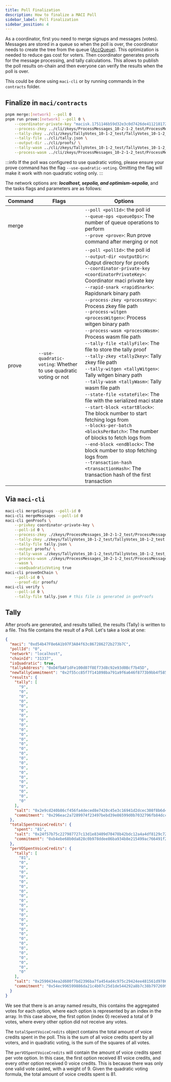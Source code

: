 ```yaml
---
title: Poll Finalization
description: How to finalize a MACI Poll
sidebar_label: Poll Finalization
sidebar_position: 4
---
```


As a coordinator, first you need to merge signups and messages (votes). Messages are stored in a queue so when the poll is over, the coordinator needs to create the tree from the queue ([AccQueue](/docs/core-concepts/merkle-trees#accumulator-queue)). This optimization is needed to reduce gas cost for voters. Then coordinator generates proofs for the message processing, and tally calculations. This allows to publish the poll results on-chain and then everyone can verify the results when the poll is over.

This could be done using `maci-cli` or by running commands in the `contracts` folder.

## Finalize in `maci/contracts`

```bash
pnpm merge:[network] --poll 0
pnpm run prove:[network] --poll 0 \
    --coordinator-private-key "macisk.1751146b59d32e3c0d7426de411218172428263f93b2fc4d981c036047a4d8c0" \
    --process-zkey ../cli/zkeys/ProcessMessages_10-2-1-2_test/ProcessMessages_10-2-1-2_test.0.zkey \
    --tally-zkey ../cli/zkeys/TallyVotes_10-1-2_test/TallyVotes_10-1-2_test.0.zkey \
    --tally-file ../cli/tally.json \
    --output-dir ../cli/proofs/ \
    --tally-wasm ../cli/zkeys/TallyVotes_10-1-2_test/TallyVotes_10-1-2_test_js/TallyVotes_10-1-2_test.wasm \
    --process-wasm ../cli/zkeys/ProcessMessages_10-2-1-2_test/ProcessMessages_10-2-1-2_test_js/ProcessMessages_10-2-1-2_test.wasm
```

:::info
If the poll was configured to use quadratic voting, please ensure your prove command has the flag `--use-quadratic-voting`. Omitting the flag will make it work with non quadratic voting only.
:::

The network options are: **_localhost, sepolia, and optimism-sepolia_**, and the tasks flags and parameters are as follows:

| Command | Flags                                                            | Options                                                                                                                                                                                                                                                                                                                                                                                                                                                                                                                                                                                                                                                                                                                                                                                                                                                                                                                                                                                                                                                                                                                              |
| ------- | ---------------------------------------------------------------- | ------------------------------------------------------------------------------------------------------------------------------------------------------------------------------------------------------------------------------------------------------------------------------------------------------------------------------------------------------------------------------------------------------------------------------------------------------------------------------------------------------------------------------------------------------------------------------------------------------------------------------------------------------------------------------------------------------------------------------------------------------------------------------------------------------------------------------------------------------------------------------------------------------------------------------------------------------------------------------------------------------------------------------------------------------------------------------------------------------------------------------------ |
| merge   |                                                                  | `--poll <pollId>`: the poll id <br/> `--queue-ops <queueOps>`: The number of queue operations to perform <br/> `--prove <prove>`: Run prove command after merging or not                                                                                                                                                                                                                                                                                                                                                                                                                                                                                                                                                                                                                                                                                                                                                                                                                                                                                                                                                             |
| prove   | `--use-quadratic-voting`: Whether to use quadratic voting or not | `--poll <pollId>`: the poll id <br/> `--output-dir <outputDir>`: Output directory for proofs <br /> `--coordinator-private-key <coordinatorPrivateKey>`: Coordinator maci private key <br /> `--rapid-snark <rapidSnark>`: Rapidsnark binary path <br /> `--process-zkey <processKey>`: Process zkey file path <br /> `--process-witgen <processWitgen>`: Process witgen binary path <br /> `--process-wasm <processWasm>`: Process wasm file path <br /> `--tally-file <tallyFile>`: The file to store the tally proof <br /> `--tally-zkey <tallyZkey>`: Tally zkey file path <br /> `--tally-witgen <tallyWitgen>`: Tally witgen binary path <br /> `--tally-wasm <tallyWasm>`: Tally wasm file path <br /> `--state-file <stateFile>`: The file with the serialized maci state <br /> `--start-block <startBlock>`: The block number to start fetching logs from <br /> `--blocks-per-batch <blocksPerBatch>`: The number of blocks to fetch logs from <br /> `--end-block <endBlock>`: The block number to stop fetching logs from <br /> `--transaction-hash <transactionHash>`: The transaction hash of the first transaction |

## Via `maci-cli`

```bash
maci-cli mergeSignups --poll-id 0
maci-cli mergeMessages --poll-id 0
maci-cli genProofs \
    --privkey coordinator-private-key \
    --poll-id 0 \
    --process-zkey ./zkeys/ProcessMessages_10-2-1-2_test/ProcessMessages_10-2-1-2_test.0.zkey \
    --tally-zkey ./zkeys/TallyVotes_10-1-2_test/TallyVotes_10-1-2_test.0.zkey \
    --tally-file tally.json \
    --output proofs/ \
    --tally-wasm ./zkeys/TallyVotes_10-1-2_test/TallyVotes_10-1-2_test_js/TallyVotes_10-1-2_test.wasm \
    --process-wasm ./zkeys/ProcessMessages_10-2-1-2_test/ProcessMessages_10-2-1-2_test_js/ProcessMessages_10-2-1-2_test.wasm \
    --wasm \
    --useQuadraticVoting true
maci-cli proveOnChain \
    --poll-id 0 \
    --proof-dir proofs/
maci-cli verify \
    --poll-id 0 \
    --tally-file tally.json # this file is generated in genProofs
```

## Tally

After proofs are generated, and results tallied, the results (Tally) is written to a file. This file contains the result of a Poll. Let's take a look at one:

```json
{
  "maci": "0xd54b47F8e6A1b97F3A84f63c867286272b273b7C",
  "pollId": "0",
  "network": "localhost",
  "chainId": "31337",
  "isQuadratic": true,
  "tallyAddress": "0xD4fbAF1dFe100d07f8Ef73d8c92e93d0Bcf7b45D",
  "newTallyCommitment": "0x2f55cc85f7f141098ba791a9f6a646f8773b9bb4f5852ccc33b5a28e7b0756e5",
  "results": {
    "tally": [
      "9",
      "0",
      "0",
      "0",
      "0",
      "0",
      "0",
      "0",
      "0",
      "0",
      "0",
      "0",
      "0",
      "0",
      "0",
      "0",
      "0",
      "0",
      "0",
      "0",
      "0",
      "0",
      "0",
      "0",
      "0"
    ],
    "salt": "0x2e9cd240b86cf456fa4deced8e7420c45e3c16941d2dcec308f8b6d48264dda3",
    "commitment": "0x296eac2a7289974f23497bebd39e86599d0b7032796fb84dcc1f6bbda38262ca"
  },
  "totalSpentVoiceCredits": {
    "spent": "81",
    "salt": "0x24f57b75c227987727c13d1e83409d70478b42bdc12a4a4df8129c72fbaf5aaf",
    "commitment": "0xb4ebe68b0da828c0b978ddee86ba934b8e215499ac766491f236ad85fd606de"
  },
  "perVOSpentVoiceCredits": {
    "tally": [
      "81",
      "0",
      "0",
      "0",
      "0",
      "0",
      "0",
      "0",
      "0",
      "0",
      "0",
      "0",
      "0",
      "0",
      "0",
      "0",
      "0",
      "0",
      "0",
      "0",
      "0",
      "0",
      "0",
      "0",
      "0"
    ],
    "salt": "0x2590434ea2d600f7bd2396ba7fa454ad4c975c29424ee481561d9786538a5e48",
    "commitment": "0x54ec996599886da21c4b07c25d1de544292a8b7c38b79726995c869c9e95db"
  }
}
```

We see that there is an array named results, this contains the aggregated votes for each option, where each option is represented by an index in the array. In this case above, the first option (index 0) received a total of 9 votes, where every other option did not receive any votes.

The `totalSpentVoiceCredits` object contains the total amount of voice credits spent in the poll. This is the sum of all voice credits spent by all voters, and in quadratic voting, is the sum of the squares of all votes.

The `perVOSpentVoiceCredits` will contain the amount of voice credits spent per vote option. In this case, the first option received 81 voice credits, and every other option received 0 voice credits. This is because there was only one valid vote casted, with a weight of 9. Given the quadratic voting formula, the total amount of voice credits spent is 81.
